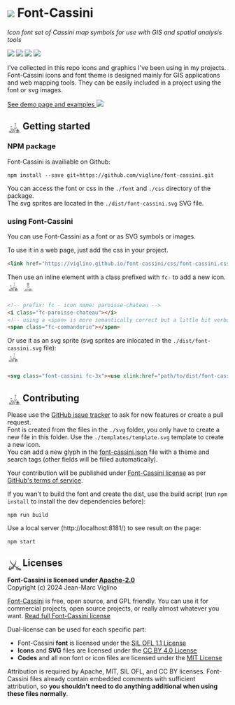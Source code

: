# <img src="https://github.com/Viglino/font-cassini/blob/main/svg/bati/uEA10-paroisse-chateau.svg" height="40" /> Font-Cassini
*Icon font set of Cassini map symbols for use with GIS and spatial analysis tools*

[![](https://img.shields.io/npm/v/font-cassini.svg)](https://www.npmjs.com/package/font-cassini)
![](https://img.shields.io/npm/dt/font-cassini.svg)
![](https://img.shields.io/npm/dw/font-cassini)
![](https://img.shields.io/npm/l/font-cassini.svg)

I've collected in this repo icons and graphics I've been using in my projects.
Font-Cassini icons and font theme is designed mainly for GIS applications and web mapping tools. 
They can be easily included in a project using the font or svg images.

[See demo page and examples <img src="https://github.com/Viglino/font-cassini/blob/main/svg/bati/uEA13-fc-paroisse-chateau.svg" height="25" />](https://viglino.github.io/font-cassini/)

## <img src="https://github.com/Viglino/font-cassini/blob/main/svg/bati/uEA13-paroisse-chateau.svg" height="35" align="left" />Getting started

###  NPM package

Font-Cassini is availiable on Github:
```console
npm install --save git+https://github.com/viglino/font-cassini.git
```
You can access the font or css in the `./font` and `./css` directory of the package.    
The svg sprites are located in the `./dist/font-cassini.svg` SVG file.

### using Font-Cassini

You can use Font-Cassini as a font or as SVG symbols or images.

To use it in a web page, just add the css in your project.
```html
<link href="https://viglino.github.io/font-cassini/css/font-cassini.css" rel="stylesheet" />
```
Then use an inline element with a class prefixed with `fc-` to add a new icon.    
<img src="https://github.com/Viglino/font-cassini/blob/main/svg/bati/uEA13-paroisse-chateau.svg" height="30" />
<img src="https://github.com/Viglino/font-cassini/blob/main/svg/bati/uEA08-commanderie.svg" height="30" />
```html
<!-- prefix: fc - icon name: paroisse-chateau -->
<i class="fc-paroisse-chateau"></i>
<!-- using a <span> is more semantically correct but a little bit verbose. -->
<span class="fc-commanderie"></span>
```
Or use it as an svg sprite (svg sprites are inlocated in the `./dist/font-cassini.svg` file):    
<img src="https://github.com/Viglino/font-cassini/blob/main/svg/bati/uEA13-paroisse-chateau.svg" height="30" />
```html
<svg class="font-cassini fc-3x"><use xlink:href="path/to/dist/font-cassini.svg#fc-paroisse-chateau" /></svg>
```

## <img src="https://github.com/Viglino/font-cassini/blob/main/svg/bati/uEA13-paroisse-chateau.svg" height="35" align="left" />Contributing
Please use the [GitHub issue tracker](https://github.com/Viglino/font-cassini/issues) to ask for new features 
or create a pull request.    
Font is created from the files in the `./svg` folder, you only have to create a new file in this folder. 
Use the `./templates/template.svg` template to create a new icon.  
You can add a new glyph in the [font-cassini.json](https://github.com/Viglino/font-cassini/blob/main/font-cassini.json) file with a theme and search tags 
(other fields will be filled automatically).

Your contribution will be published under [Font-Cassini license](https://github.com/Viglino/font-cassini/blob/main/LICENSE.md) as per [GitHub's terms of service](https://help.github.com/articles/github-terms-of-service/#6-contributions-under-repository-license).

If you wan't to build the font and create the dist, use the build script (run `npm install` to install the dev dependencies before):
```console
npm run build
```
Use a local server (http://localhost:8181/) to see result on the page:
```console
npm start
```


## <img src="https://github.com/Viglino/font-cassini/blob/main/svg/militaire/uEA19-champ-bataille.svg" height="35" align="left" />Licenses

**Font-Cassini is licensed under [Apache-2.0](https://github.com/Viglino/font-cassini/blob/main/LICENSE-APACHE.md)**    
Copyright (c) 2024 Jean-Marc Viglino

[Font-Cassini](https://viglino.github.io/font-cassini/) is free, open source, and GPL friendly. 
You can use it for commercial projects, open source projects, or really almost whatever you want.
[Read full Font-Cassini license](https://github.com/Viglino/font-cassini/blob/main/LICENSE.md)

Dual-license can be used for each specific part:
* Font-Cassini **font** is licensed under the [SIL OFL 1.1 License](https://github.com/Viglino/font-cassini/blob/main/LICENSE-OFL.md)
* **Icons** and **SVG** files are licensed under the [CC BY 4.0 License](https://creativecommons.org/licenses/by/4.0/)
* **Codes** and all non font or icon files are licensed under the [MIT License](https://github.com/Viglino/font-cassini/blob/main/LICENSE-MIT.md)

Attribution is required by Apache, MIT, SIL OFL, and CC BY licenses. Font-Cassini files already 
contain embedded comments with sufficient attribution, so **you shouldn't need to 
do anything additional when using these files normally**.


